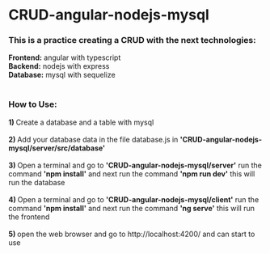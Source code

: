 # CRUD-angular-nodejs-mysql
<h3>This is a practice creating a CRUD with the next technologies:</h1>
<strong>Frontend:</strong> angular with typescript<br>
<strong>Backend:</strong> nodejs with express<br>
<strong>Database:</strong> mysql with sequelize<br><br>

<h3>How to Use:</h3>
<strong>1) </strong>Create a database and a table with mysql <br><br>
<strong>2) </strong>Add your database data in the file database.js in <strong>'CRUD-angular-nodejs-mysql/server/src/database'</strong><br><br>
<strong>3) </strong>Open a terminal and go to <strong>'CRUD-angular-nodejs-mysql/server'</strong> run the command <strong>'npm install'</strong> and next run the command <strong>'npm run dev'</strong> this will run the database<br><br>
<strong>4) </strong>Open a terminal and go to <strong>'CRUD-angular-nodejs-mysql/client'</strong> run the command <strong>'npm install'</strong> and next run the command <strong>'ng serve'</strong> this will run the frontend<br><br>
<strong>5) </strong> open the web browser and go to http://localhost:4200/ and can start to use

